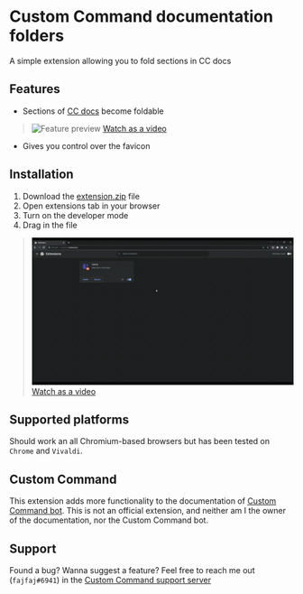# Custom Command documentation folders
A simple extension allowing you to fold sections in CC docs

## Features

- Sections of [CC docs](https://doc.ccommandbot.com/) become foldable
> ![Feature preview](guide/preview.gif)
> [Watch as a video](guide/preview.mp4)

- Gives you control over the favicon
  
## Installation
1. Download the [extension.zip](/builds/chromium/extension.zip?raw=true) file
2. Open extensions tab in your browser
3. Turn on the developer mode
4. Drag in the file
> ![Installation](guide/installation.gif)
> [Watch as a video](guide/installation.mp4)
## Supported platforms
Should work an all Chromium-based browsers but has been tested on `Chrome` and `Vivaldi`.

## Custom Command
This extension adds more functionality to the documentation of [Custom Command bot](https://ccommandbot.com).
This is not an official extension, and neither am I the owner of the documentation, nor the Custom Command bot.

## Support
Found a bug? Wanna suggest a feature? 
Feel free to reach me out (`fajfaj#6941`) in the [Custom Command support server](https://ccommandbot.com/join)
